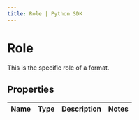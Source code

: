 ```yaml
---
title: Role | Python SDK
---
```


# Role

This is the specific role of a format.

## Properties

Name | Type | Description | Notes
------------ | ------------- | ------------- | -------------


